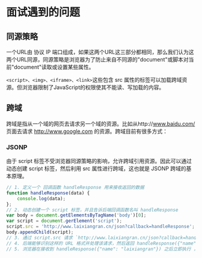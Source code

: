 
# 面试遇到的问题
## 同源策略
一个URL由 协议 IP 端口组成，如果这两个URL这三部分都相同，那么我们认为这两个URL同源，同源策略是浏览器为了防止来自不同源的"document"或脚本对当前"document"读取或设置某些属性。

`<script>、<img>、<iframe>、<link>`这些包含 src 属性的标签可以加载跨域资源。但浏览器限制了JavaScript的权限使其不能读、写加载的内容。
 
## 跨域
跨域是指从一个域的网页去请求另一个域的资源。比如从http://www.baidu.com/ 页面去请求 http://www.google.com 的资源。跨域目前有很多方式：
### JSONP
由于 script 标签不受浏览器同源策略的影响，允许跨域引用资源。因此可以通过动态创建 script 标签，然后利用 src 属性进行跨域，这也就是 JSONP 跨域的基本原理。

```JavaScript
// 1. 定义一个 回调函数 handleResponse 用来接收返回的数据
function handleResponse(data) {
    console.log(data);
};
// 2. 动态创建一个 script 标签，并且告诉后端回调函数名叫 handleResponse
var body = document.getElementsByTagName('body')[0];
var script = document.gerElement('script');
script.src = 'http://www.laixiangran.cn/json?callback=handleResponse';
body.appendChild(script);
// 3. 通过 script.src 请求 `http://www.laixiangran.cn/json?callback=handleResponse`，
// 4. 后端能够识别这样的 URL 格式并处理该请求，然后返回 handleResponse({"name": "laixiangran"}) 给浏览器
// 5. 浏览器在接收到 handleResponse({"name": "laixiangran"}) 之后立即执行 ，也就是执行 handleResponse 方法，获得后端返回的数据，这样就完成一次跨域请求了。
```
